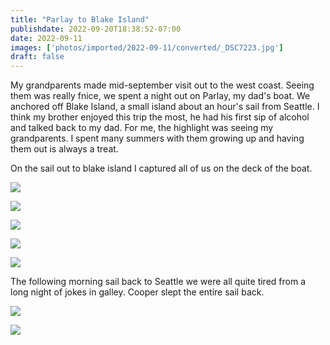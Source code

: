```yaml
---
title: "Parlay to Blake Island"
publishdate: 2022-09-20T18:38:52-07:00
date: 2022-09-11
images: ['photos/imported/2022-09-11/converted/_DSC7223.jpg']
draft: false
---
```


My grandparents made mid-september visit out to the west coast.  Seeing them was really fnice, we spent a night out on Parlay, my dad's boat.  We anchored off Blake Island, a small island about an hour's sail from Seattle.  I think my brother enjoyed this trip the most, he had his first sip of alcohol and talked back to my dad.  For me, the highlight was seeing my grandparents.  I spent many summers with them growing up and having them out is always a treat.

On the sail out to blake island I captured all of us on the deck of the boat.

![](../photos/imported/2022-09-11/converted/_DSC7133.jpg)

![](../photos/imported/2022-09-11/converted/_DSC7155.jpg)

![](../photos/imported/2022-09-11/converted/_DSC7168.jpg)

![](../photos/imported/2022-09-11/converted/_DSC7170.jpg)

![](../photos/imported/2022-09-11/converted/_DSC7176.jpg)

The following morning sail back to Seattle we were all quite tired from a long night of jokes in galley.  Cooper slept the entire sail back.

![](../photos/imported/2022-09-11/converted/_DSC7216.jpg)

![](../photos/imported/2022-09-11/converted/_DSC7223.jpg)